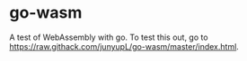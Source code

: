 # go-wasm
A test of WebAssembly with go.
To test this out, go to https://raw.githack.com/junyupL/go-wasm/master/index.html.
